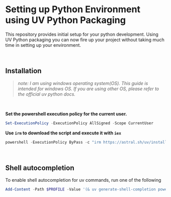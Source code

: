 # Setting up Python Environment using UV Python Packaging


This repository provides initial setup for your python development. Using UV Python packaging you can now fire up your project without taking much time in setting up your environment.

<br>

## Installation

>*note: I am using windows operating system(OS). This guide is intended for windows OS. If you are using other OS, please refer to the official uv python docs.*

<br>

**Set the powershell execution policy for the current user.**

```powershell
Set-ExecutionPolicy -ExecutionPolicy AllSigned -Scope CurrentUser
```

**Use `irm` to download the script and execute it with `iex`**
```powershell
powershell -ExecutionPolicy ByPass -c "irm https://astral.sh/uv/install.ps1 | iex"
```

<br>

## Shell autocompletion

To enable shell autocompletion for uv commands, run one of the following
```powershell
Add-Content -Path $PROFILE -Value '(& uv generate-shell-completion powershell) | Out-String | Invoke-Expression'
```
